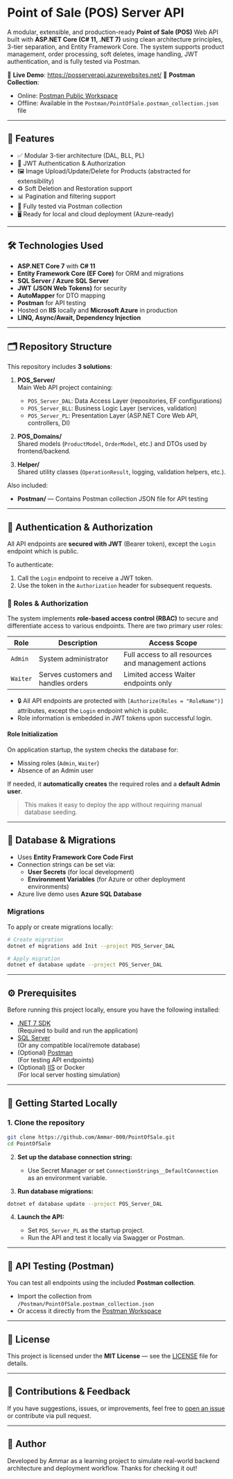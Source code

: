 # Point of Sale (POS) Server API

A modular, extensible, and production-ready **Point of Sale (POS)** Web API built with **ASP.NET Core (C# 11, .NET 7)** using clean architecture principles, 3-tier separation, and Entity Framework Core. The system supports product management, order processing, soft deletes, image handling, JWT authentication, and is fully tested via Postman.

🚀 **Live Demo**: https://posserverapi.azurewebsites.net/
📮 **Postman Collection**:  
- Online: [Postman Public Workspace](https://www.postman.com/ammar-0/public-workspace-1/collection/y8uul8m/pointofsale)  
- Offline: Available in the `Postman/PointOfSale.postman_collection.json` file

---

## 🔑 Features

- ✅ Modular 3-tier architecture (DAL, BLL, PL)
- 🔐 JWT Authentication & Authorization
- 🖼️ Image Upload/Update/Delete for Products (abstracted for extensibility)
- ♻️ Soft Deletion and Restoration support
- 📊 Pagination and filtering support  
- 🧪 Fully tested via Postman collection
- 🖥️ Ready for local and cloud deployment (Azure-ready)

---

## 🛠 Technologies Used

- **ASP.NET Core 7** with **C# 11**  
- **Entity Framework Core (EF Core)** for ORM and migrations  
- **SQL Server / Azure SQL Server**
- **JWT (JSON Web Tokens)** for security  
- **AutoMapper** for DTO mapping  
- **Postman** for API testing  
- Hosted on **IIS** locally and **Microsoft Azure** in production  
- **LINQ, Async/Await, Dependency Injection**

---

## 🗂️ Repository Structure

This repository includes **3 solutions**:

1. **POS_Server/**  
   Main Web API project containing:
   - `POS_Server_DAL`: Data Access Layer (repositories, EF configurations)  
   - `POS_Server_BLL`: Business Logic Layer (services, validation)  
   - `POS_Server_PL`: Presentation Layer (ASP.NET Core Web API, controllers, DI)

2. **POS_Domains/**  
   Shared models (`ProductModel`, `OrderModel`, etc.) and DTOs used by frontend/backend.

3. **Helper/**  
   Shared utility classes (`OperationResult`, logging, validation helpers, etc.).

Also included:

- **Postman/** — Contains Postman collection JSON file for API testing

---

## 🔐 Authentication & Authorization

All API endpoints are **secured with JWT** (Bearer token), except the `Login` endpoint which is public.

To authenticate:
1. Call the `Login` endpoint to receive a JWT token.
2. Use the token in the `Authorization` header for subsequent requests.

### 🔐 Roles & Authorization

The system implements **role-based access control (RBAC)** to secure and differentiate access to various endpoints. There are two primary user roles:

| Role     | Description                         | Access Scope                                        |
|----------|-------------------------------------|-----------------------------------------------------|
| `Admin`  | System administrator                | Full access to all resources and management actions |
| `Waiter` | Serves customers and handles orders | Limited access Waiter endpoints only                |

- 🔒 All API endpoints are protected with `[Authorize(Roles = "RoleName")]` attributes, except the `Login` endpoint which is public.
- Role information is embedded in JWT tokens upon successful login.

#### Role Initialization

On application startup, the system checks the database for:
- Missing roles (`Admin`, `Waiter`)
- Absence of an Admin user

If needed, it **automatically creates** the required roles and a **default Admin user**.

> This makes it easy to deploy the app without requiring manual database seeding.

---

## 🧩 Database & Migrations

- Uses **Entity Framework Core Code First**
- Connection strings can be set via:
  - **User Secrets** (for local development)  
  - **Environment Variables** (for Azure or other deployment environments)
- Azure live demo uses **Azure SQL Database**

### Migrations
To apply or create migrations locally:

```bash
# Create migration
dotnet ef migrations add Init --project POS_Server_DAL

# Apply migration
dotnet ef database update --project POS_Server_DAL
```

---

## ⚙️ Prerequisites

Before running this project locally, ensure you have the following installed:

- [.NET 7 SDK](https://dotnet.microsoft.com/en-us/download/dotnet/7.0)  
  (Required to build and run the application)
- [SQL Server](https://www.microsoft.com/en-us/sql-server/sql-server-downloads)  
  (Or any compatible local/remote database)
- (Optional) [Postman](https://www.postman.com/)  
  (For testing API endpoints)
- (Optional) [IIS](https://learn.microsoft.com/en-us/iis/install/installing-iis-7/) or Docker  
  (For local server hosting simulation)

---

## 🚀 Getting Started Locally

### 1. Clone the repository

```bash
git clone https://github.com/Ammar-000/PointOfSale.git
cd PointOfSale
```

2. **Set up the database connection string:**

   - Use Secret Manager or set `ConnectionStrings__DefaultConnection` as an environment variable.

3. **Run database migrations:**

```bash
dotnet ef database update --project POS_Server_DAL
```

4. **Launch the API:**

   - Set `POS_Server_PL` as the startup project.
   - Run the API and test it locally via Swagger or Postman.

---

## 🧪 API Testing (Postman)

You can test all endpoints using the included **Postman collection**.

- Import the collection from `/Postman/PointOfSale.postman_collection.json`
- Or access it directly from the [Postman Workspace](https://www.postman.com/ammar-0/public-workspace-1/collection/y8uul8m/pointofsale)

---

## 📜 License

This project is licensed under the **MIT License** — see the [LICENSE](LICENSE) file for details.

---

## 💬 Contributions & Feedback

If you have suggestions, issues, or improvements, feel free to [open an issue](https://github.com/Ammar-000/PointOfSale/issues) or contribute via pull request.

---

## 🧠 Author

Developed by Ammar as a learning project to simulate real-world backend architecture and deployment workflow.
Thanks for checking it out!
